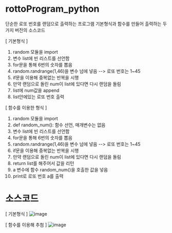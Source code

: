 # rottoProgram_python
단순한 로또 번호를 랜덤으로 출력하는 프로그램
기본형식과 함수를 만들어 출력하는 두가지 버전의 소스코드

[ 기본형식 ]
1) random 모듈을 import
2) 변수 list에 빈 리스트를 선언함
3) for문을 통해 6번의 숫자를 뽑음
4) random.randrange(1,46)을 변수 넘에 넣음 --> 로또 번호는 1~45
5) if문을 이용해 중복없는 반복을 시행
6) 만약 랜덤으로 돌린 num이 list에 있다면 다시 랜덤을 돌림
7) list에 num값을 append
8) list안에있는 로또 번호 출력

[ 함수를 이용한 형식 ]
1) random 모듈을 import
2) def random_num(): 함수 선언, 매개변수는 없음
3) 변수 list에 빈 리스트를 선언함
4) for문을 통해 6번의 숫자를 뽑음
5) random.randrange(1,46)을 변수 넘에 넣음 --> 로또 번호는 1~45
6) if문을 이용해 중복없는 반복을 시행
7) 만약 랜덤으로 돌린 num이 list에 있다면 다시 랜덤을 돌림
8) return list를 해주어서 값을 리턴
9) a 변수에 함수 random_num()을 호출한 값을 넣음
10) print로 로또 번호 a를 출력

# 소스코드
[ 기본형식 ]
![image](https://user-images.githubusercontent.com/70150896/199138676-38609efe-1a8e-491e-81a2-7c6ba0b3e6e1.png)

[ 함수를 이용해 추첨 ]
![image](https://user-images.githubusercontent.com/70150896/199138774-b5646ce2-f139-4e58-bd2c-de779a02db51.png)
